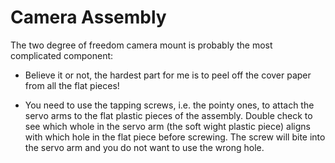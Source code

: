 # Camera Assembly

The two degree of freedom camera mount is probably the most complicated component:

* Believe it or not, the hardest part for me is to peel off the cover paper from all the flat pieces!

* You need to use the tapping screws, i.e. the pointy ones, to attach the servo arms to the flat plastic pieces of the assembly. Double check to see which whole in the servo arm (the soft wight plastic piece) aligns with which hole in the flat piece before screwing. The screw will bite into the servo arm and you do not want to use the wrong hole.

